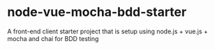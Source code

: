 # node-vue-mocha-bdd-starter
A front-end client starter project that is setup using node.js + vue.js + mocha and chai for BDD testing
